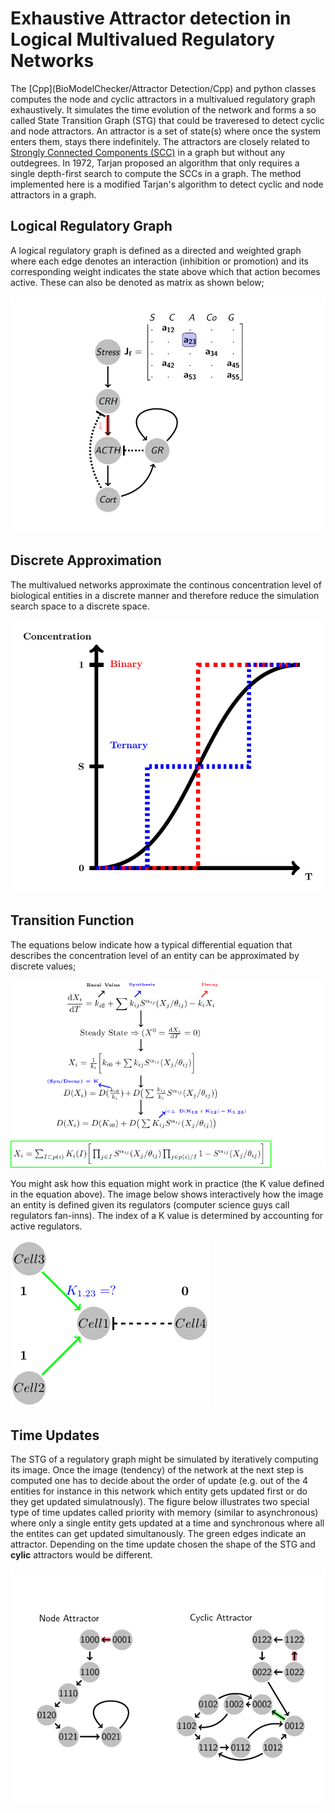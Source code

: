 # Exhaustive Attractor detection in Logical Multivalued Regulatory Networks

The [Cpp](BioModelChecker/Attractor Detection/Cpp) and python classes computes the node and cyclic attractors in a multivalued regulatory graph exhaustively.
It simulates the time evolution of the network and forms a so called State Transition Graph (STG) that could be traveresed to detect cyclic and node attractors.
An attractor is a set of state(s) where once the system enters them, stays there indefinitely. 
The attractors are closely related to [Strongly Connected Components (SCC)](https://en.wikipedia.org/wiki/Strongly_connected_component) in a graph but without any outdegrees. In 1972, Tarjan proposed an algorithm that only requires a single depth-first search to compute the SCCs in a graph. The method implemented here is a modified Tarjan's algorithm to detect cyclic and node attractors in a graph.

## Logical Regulatory Graph 

A logical regulatory graph is defined as a directed and weighted graph where each edge denotes an interaction (inhibition or promotion) and its corresponding weight indicates the state above which that action becomes active. These can also be denoted as matrix as shown below;

<img margin-left="auto" margin-right="auto" src="HPA.gif">

## Discrete Approximation

The multivalued networks approximate the continous concentration level of biological entities in a discrete manner and therefore reduce the simulation search space to a discrete space.

<img margin-left="auto" margin-right="auto" src="DiscreteApp.png">

## Transition Function

The equations below indicate how a typical differential equation that describes the concentration level of an entity can be approximated by discrete values;

<img margin-left="auto" margin-right="auto" src="Derivation.png">

You might ask how this equation might work in practice (the K value defined in the equation above). The image below shows interactively how the image an entity is defined given its regulators (computer science guys call regulators fan-inns). The index of a K value is determined by accounting for active regulators.

<img margin-left="auto" margin-right="auto" src="KValues.gif">

## Time Updates

The STG of a regulatory graph might be simulated by iteratively computing its image. Once the image (tendency) of the network at the next step is computed one has to decide about the order of update (e.g. out of the 4 entities for instance in this network which entity gets updated first or do they get updated simulatnously). The figure below illustrates two special type of time updates called priority with memory (similar to asynchronous) where only a single entity gets updated at a time and synchronous where all the entites can get updated simultanously. The green edges indicate an attractor. Depending on the time update chosen the shape of the STG and **cylic** attractors would be different.

<img margin-left="auto" margin-right="auto" src="Attractors.gif">
